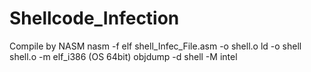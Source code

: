 # Shellcode_Infection
Compile by NASM
nasm -f elf shell_Infec_File.asm -o shell.o
ld -o shell shell.o -m elf_i386 (OS 64bit)
objdump -d shell -M intel
